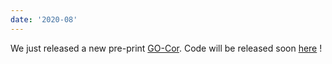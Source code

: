 ```yaml
---
date: '2020-08'
---
```


We just released a new pre-print [GO-Cor](https://arxiv.org/abs/2009.07823). Code will be released soon [here](https://github.com/PruneTruong/GOCor) !
